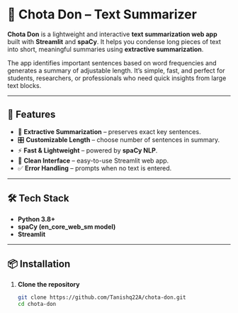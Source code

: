 # 📘 Chota Don – Text Summarizer  

**Chota Don** is a lightweight and interactive **text summarization web app** built with **Streamlit** and **spaCy**. It helps you condense long pieces of text into short, meaningful summaries using **extractive summarization**.  

The app identifies important sentences based on word frequencies and generates a summary of adjustable length. It’s simple, fast, and perfect for students, researchers, or professionals who need quick insights from large text blocks.  

---

## 🚀 Features  
- 📝 **Extractive Summarization** – preserves exact key sentences.  
- 🎛️ **Customizable Length** – choose number of sentences in summary.  
- ⚡ **Fast & Lightweight** – powered by **spaCy NLP**.  
- 🎨 **Clean Interface** – easy-to-use Streamlit web app.  
- ✅ **Error Handling** – prompts when no text is entered.  

---

## 🛠️ Tech Stack  
- **Python 3.8+**  
- **spaCy (en_core_web_sm model)**  
- **Streamlit**  

---

## 📦 Installation  

1. **Clone the repository**  
   ```bash
   git clone https://github.com/Tanishq22A/chota-don.git
   cd chota-don
